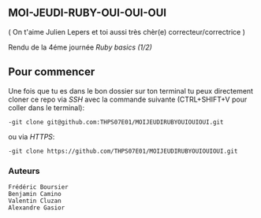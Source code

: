 ## MOI-JEUDI-RUBY-OUI-OUI-OUI
( On t'aime Julien Lepers et toi aussi très chèr(e) correcteur/correctrice )

Rendu de la 4éme journée *Ruby basics (1/2)*

## Pour commencer

Une fois que tu es dans le bon dossier sur ton terminal tu peux directement cloner ce repo
via *SSH* avec la commande suivante (CTRL+SHIFT+V pour coller dans le terminal):

    -git clone git@github.com:THPS07E01/MOIJEUDIRUBYOUIOUIOUI.git

ou via *HTTPS*:
    
    -git clone https://github.com/THPS07E01/MOIJEUDIRUBYOUIOUIOUI.git

### Auteurs

    Frédéric Boursier
    Benjamin Camino
    Valentin Cluzan
    Alexandre Gasior

